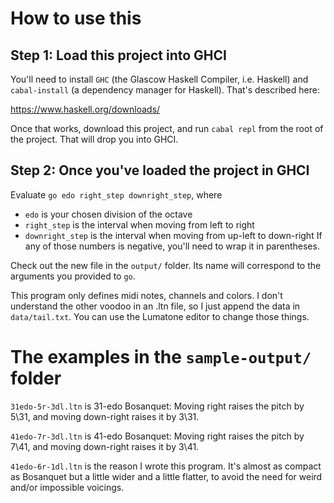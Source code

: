 # How to use this

## Step 1: Load this project into GHCI

You'll need to install `GHC` (the Glascow Haskell Compiler, i.e. Haskell)
and `cabal-install` (a dependency manager for Haskell).
That's described here:

https://www.haskell.org/downloads/

Once that works, download this project,
and run `cabal repl` from the root of the project.
That will drop you into GHCI.


## Step 2: Once you've loaded the project in GHCI

Evaluate `go edo right_step downright_step`, where
* `edo` is your chosen division of the octave
* `right_step` is the interval when moving from left to right
* `downright_step` is the interval when moving from up-left to down-right
If any of those numbers is negative, you'll need to wrap it in parentheses.

Check out the new file in the `output/` folder.
Its name will correspond to the arguments you provided to `go`.

This program only defines midi notes, channels and colors.
I don't understand the other voodoo in an .ltn file,
so I just append the data in `data/tail.txt`.
You can use the Lumatone editor to change those things.


# The examples in the `sample-output/` folder

`31edo-5r-3dl.ltn` is 31-edo Bosanquet: Moving right raises the pitch by 5\31, and moving down-right raises it by 3\31.

`41edo-7r-3dl.ltn` is 41-edo Bosanquet: Moving right raises the pitch by 7\41, and moving down-right raises it by 3\41.

`41edo-6r-1dl.ltn` is the reason I wrote this program.
It's almost as compact as Bosanquet but a little wider and a little flatter,
to avoid the need for weird and/or impossible voicings.
